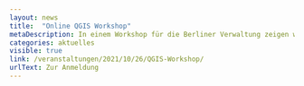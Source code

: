 ```yaml
---
layout: news
title:  "Online QGIS Workshop"
metaDescription: In einem Workshop für die Berliner Verwaltung zeigen wir Grundlagen in der Open Source Geoinformationssoftware QGIS. Der Workshop findet am 26.Oktober statt.
categories: aktuelles
visible: true
link: /veranstaltungen/2021/10/26/QGIS-Workshop/
urlText: Zur Anmeldung
---
```


